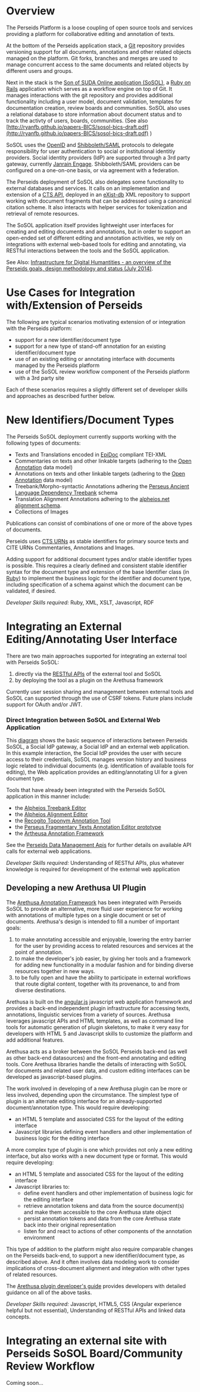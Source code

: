 # Overview

The Perseids Platform is a loose coupling of open source tools and services providing a platform for collaborative editing and annotation of texts.  

At the bottom of the Perseids application stack, a [Git](http://git-scm.com/) repository provides versioning support for all documents, annotations and other related objects managed on the platform.  Git forks, branches and merges are used to manage concurrent access to the same documents and related objects by different users and groups.

Next in the stack is the [Son of SUDA Online application (SoSOL)](https://github.com/sosol/sosol), a [Ruby on Rails](http://rubyonrails.org/) application which serves as a workflow engine on top of Git. It manages interactions with the git repository and provides additional functionality including a user model, document validation, templates for documentation creation, review boards and communities. SoSOL also uses a relational database to store information about document status and to track the activty of users, boards, communities. (See also [http://ryanfb.github.io/papers-BICS/sosol-bics-draft.pdf](http://ryanfb.github.io/papers-BICS/sosol-bics-draft.pdf) )

SoSOL uses the [OpenID](http://openid.net/) and [Shibboleth/SAML](https://shibboleth.net/) protocols to delegate responsibility for user authentication to social or institutional identitiy providers. Social identity providers (IdP) are supported through a 3rd party gateway, currently [Janrain Engage](http://janrain.com/).  Shibboleth/SAML providers can be configured on a one-on-one basis, or via agreement with a federation.

The Perseids deployment of SoSOL also delegates some functionality to external databases and services. It calls on an implementation and extension of a [CTS API](https://github.com/alpheios-project/cts-api), deployed in an [eXist-db](http://exist-db.org/) XML repository to support working with document fragments that can be addressed using a canonical citation scheme. It also interacts with helper services for tokenization and retrieval of remote resources. 

The SoSOL application itself provides lightweight user interfaces for creating and editing documents and annotations, but in order to support an open-ended set of different editing and annotation activities, we rely on integrations with external web-based tools for editing and annotating, via RESTful interactions between the tools and the SoSOL application.

See Also: [Infrastructure for Digital Humantities - an overview of the Perseids goals, design methodology and status (July 2014)](https://docs.google.com/presentation/d/1syZDt4CGXqBgvM7grJctldd0krgneTBFr7FaEO_e8YA/pub?start=false&loop=false&delayms=3000).

# Use Cases for Integration with/Extension of Perseids

The following are typical scenarios motivating extension of or integration with the Perseids platform:

* support for a new identifier/document type 
* support for a new type of stand-off annotation for an existing identifier/document type
* use of an existing editing or annotating interface with documents managed by the Perseids platform
* use of the SoSOL review workflow component of the Perseids platform with a 3rd party site

Each of these scenarios requires a slightly different set of developer skills and approaches as described further below.

# New Identifiers/Document Types

The Perseids SoSOL deployment currently supports working with the following types of documents:

* Texts and Translations encoded in [EpiDoc](http://www.stoa.org/epidoc/gl/latest/) compliant TEI-XML
* Commentaries on texts and other linkable targets (adhering to the [Open Annotation](http://www.openannotation.org/spec/core/) data model)
* Annotations on texts and other linkable targets (adhering to the [Open Annotation](http://www.openannotation.org/spec/core/) data model)
* Treebank/Morpho-syntactic Annotations adhering the [Perseus Ancient Language Dependency Treebank](http://nlp.perseus.tufts.edu/syntax/treebank/) schema
* Translation Alignment Annotations adhering to the [alpheios.net](http://alpheios.net) [alignment schema](http://sourceforge.net/p/alpheios/code/HEAD/tree/xml_ctl_files/schemas/trunk/aligned-text.xsd).
* Collections of Images

Publications can consist of combinations of one or more of the above types of documents.

Perseids uses [CTS URNs](http://www.homermultitext.org/hmt-docs/specifications/ctsurn/) as stable identifiers for primary source texts and CITE URNs Commentaries, Annotations and Images.

Adding support for additional document types and/or stable identifier types is possible. This requires a clearly defined and consistent stable identifier syntax for the document type and extension of the base Identifier class (in [Ruby](http://rubyonrails.org/)) to implement the business logic for the identifier and document type, including specification of a schema against which the document can be validated, if desired. 

_Developer Skills required:_ Ruby, XML, XSLT, Javascript, RDF 

# Integrating an External Editing/Annotating User Interface

There are two main approaches supported for integrating an external tool with Perseids SoSOL:

1. directly via the [RESTful APIs](http://en.wikipedia.org/wiki/Representational_state_transfer) of the external tool and SoSOL
2. by deploying the tool as a plugin on the Arethusa framework

Currently user session sharing and management between external tools and SoSOL can supported through the use of CSRF tokens.  Future plans include support for OAuth and/or JWT.

### Direct Integration between SoSOL and External Web Application
This [diagram](http://www.gliffy.com/go/publish/6058562) shows the basic sequence of interactions between Perseids SoSOL, a Social IdP gateway, a Social IdP and an external web application. In this example interaction, the Social IdP provides the user with secure access to their credentials, SoSOL manages version history and business logic related to individual documents (e.g. identification of available tools for editing), the Web application provides an editing/annotating UI for a given document type.

Tools that have already been integrated with the Perseids SoSOL application in this manner include:

* the [Alpheios Treebank Editor](https://github.com/alpheios-project/treebank-editor)
* the [Alpheios Alignment Editor](https://github.com/alpheios-project/alignment-editor)
* the [Recogito Toponym Annotation Tool](http://pelagios.org/recogito)
* the [Perseus Fragmentary Texts Annotation Editor prototype](https://github.com/PerseusDL/annotation-editor)
* the [Artheusa Annotation Framework](https://github.com/latin-language-toolkit/arethusa)

See the [Perseids Data Management Apis](https://github.com/PerseusDL/perseids_docs/wiki/Data-management-module) for further details on available API calls for external web applications.

_Developer Skills required:_ Understanding of RESTful APIs, plus whatever knowledge is required for development of the external web application

## Developing a new Arethusa UI Plugin
The [Arethusa Annotation Framework](https://github.com/latin-language-toolkit/arethusa) has been integrated with Perseids SoSOL to provide an alternative, more fluid user experience for working with annotations of multiple types on a single document or set of documents. Arethusa's design is intended to fill a number of important goals:

1. to make annotating accessible and enjoyable, lowering the entry barrier for the user by providing access to related resources and services at the point of annotation.  
2. to make the developer's job easier, by giving her tools and a framework for adding new functionality in a modular fashion and for binding diverse resources together in new ways.
3. to be fully open and have the ability to participate in external workflows that route digital content, together with its provenance, to and from diverse destinations.

Arethusa is built on the [angular.js](https://angularjs.org/) javascript web application framework and provides a back-end independent plugin infrastructure for accessing texts, annotations, linguistic services from a variety of sources. Arethusa leverages javascript APIs and HTML templates, as well as command line tools for automatic generation of plugin skeletons, to make it very easy for developers with HTML 5 and Javascript skills to customize the platform and add additional features.

Arethusa acts as a broker between the SoSOL Perseids back-end (as well as other back-end datasources) and the front-end annotating and editing tools. Core Arethusa libraries handle the details of interacting with SoSOL for documents and related user data, and custom editing interfaces can be developed as javascript-based plugins.

The work involved in developing of a new Arethusa plugin can be more or less involved, depending upon the circumstance. The simplest type of plugin is an alternate editing interface for an already-supported document/annotation type. This would require developing:

* an HTML 5 template and associated CSS for the layout of the editing interface
* Javascript libraries defining event handlers and other implementation of business logic for the editing interface

A more complex type of plugin is one which provides not only a new editing interface, but also works with a new document type or format.  This would require developing:

* an HTML 5 template and associated CSS for the layout of the editing interface
* Javascript libraries to:
    * define event handlers and other implementation of business logic for the editing interface
    * retrieve annotation tokens and data from the source document(s) and make them accessible to the core Arethusa state object
    * persist annotation tokens and data from the core Arethusa state back into their original representation
    * listen for and react to actions of other components of the annotation environment 

This type of addition to the platform might also require comparable changes on the Perseids back-end, to support a new identifier/document type, as described above.  And it often involves data modeling work to consider implications of cross-document alignment and integration with other types of related resources.

The [Arethusa plugin developer's guide](https://github.com/latin-language-toolkit/arethusa/blob/docs/docs/content/plugin_guide.md) provides developers with detailed guidance on all of the above tasks.  

_Developer Skills required:_ Javascript, HTML5, CSS (Angular experience helpful but not essential), Understanding of RESTful APIs and linked data concepts.


# Integrating an external site with Perseids SoSOL Board/Community Review Workflow

Coming soon...




